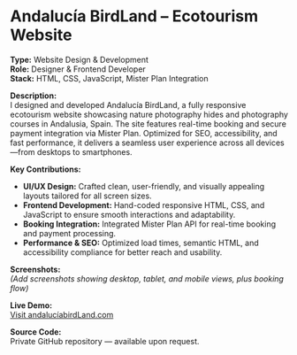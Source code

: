 # Andalucía BirdLand – Ecotourism Website

**Type:** Website Design & Development  
**Role:** Designer & Frontend Developer  
**Stack:** HTML, CSS, JavaScript, Mister Plan Integration

**Description:**  
I designed and developed Andalucía BirdLand, a fully responsive ecotourism website showcasing nature photography hides and photography courses in Andalusia, Spain. The site features real-time booking and secure payment integration via Mister Plan. Optimized for SEO, accessibility, and fast performance, it delivers a seamless user experience across all devices—from desktops to smartphones.

**Key Contributions:**  
- **UI/UX Design:** Crafted clean, user-friendly, and visually appealing layouts tailored for all screen sizes.  
- **Frontend Development:** Hand-coded responsive HTML, CSS, and JavaScript to ensure smooth interactions and adaptability.  
- **Booking Integration:** Integrated Mister Plan API for real-time booking and payment processing.  
- **Performance & SEO:** Optimized load times, semantic HTML, and accessibility compliance for better reach and usability.

**Screenshots:**  
*(Add screenshots showing desktop, tablet, and mobile views, plus booking flow)*

**Live Demo:**  
[Visit andalucíabirdLand.com](https://www.andaluciabirdland.com)

**Source Code:**  
Private GitHub repository — available upon request.
